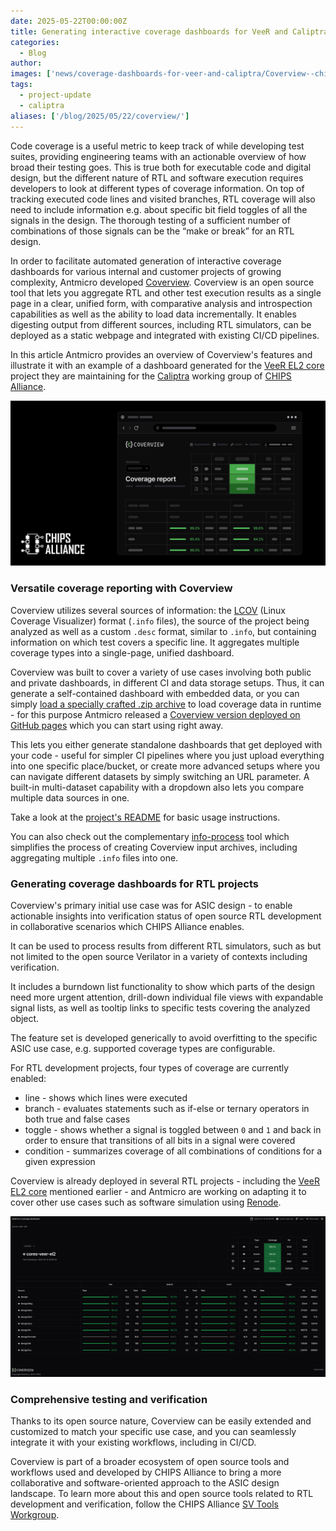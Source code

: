 ```yaml
---
date: 2025-05-22T00:00:00Z
title: Generating interactive coverage dashboards for VeeR and Caliptra with Coverview
categories:
  - Blog
author: 
images: ['news/coverage-dashboards-for-veer-and-caliptra/Coverview--chips--blog-sm.png']
tags:
  - project-update
  - caliptra
aliases: ['/blog/2025/05/22/coverview/']
---
```


Code coverage is a useful metric to keep track of while developing test suites, providing engineering teams with an actionable overview of how broad their testing goes. This is true both for executable code and digital design, but the different nature of RTL and software execution requires developers to look at different types of coverage information. On top of tracking executed code lines and visited branches, RTL coverage will also need to include information e.g. about specific bit field toggles of all the signals in the design. The thorough testing of a sufficient number of combinations of those signals can be the “make or break” for an RTL design.

In order to facilitate automated generation of interactive coverage dashboards for various internal and customer projects of growing complexity, Antmicro developed [Coverview](https://github.com/antmicro/coverview). Coverview is an open source tool that lets you aggregate RTL and other test execution results as a single page in a clear, unified form, with comparative analysis and introspection capabilities as well as the ability to load data incrementally. It enables digesting output from different sources, including RTL simulators, can be deployed as a static webpage and integrated with existing CI/CD pipelines.

In this article Antmicro provides an overview of Coverview's features and illustrate it with an example of a dashboard generated for the [VeeR EL2 core](https://chipsalliance.github.io/Cores-VeeR-EL2/html/main/coverage_dashboard/all/#/) project they are maintaining for the [Caliptra](https://github.com/chipsalliance/caliptra-rtl) working group of [CHIPS Alliance](https://chipsalliance.org/).

![Coverview illustration](Coverview--chips--blog-sm.svg)

### Versatile coverage reporting with Coverview

Coverview utilizes several sources of information: the [LCOV](https://github.com/linux-test-project/lcov) (Linux Coverage Visualizer) format (`.info` files), the source of the project being analyzed as well as a custom `.desc` format, similar to `.info`, but containing information on which test covers a specific line. It aggregates multiple coverage types into a single-page, unified dashboard.

Coverview was built to cover a variety of use cases involving both public and private dashboards, in different CI and data storage setups. Thus, it can generate a self-contained dashboard with embedded data, or you can simply [load a specially crafted .zip archive](https://github.com/antmicro/coverview?tab=readme-ov-file#data-structure) to load coverage data in runtime - for this purpose Antmicro released a [Coverview version deployed on GitHub pages](https://antmicro.github.io/coverview/index.html#/) which you can start using right away.

This lets you either generate standalone dashboards that get deployed with your code - useful for simpler CI pipelines where you just upload everything into one specific place/bucket, or create more advanced setups where you can navigate different datasets by simply switching an URL parameter. A built-in multi-dataset capability with a dropdown also lets you compare multiple data sources in one.

Take a look at the [project's README](https://github.com/antmicro/coverview?tab=readme-ov-file) for basic usage instructions.

You can also check out the complementary [info-process](https://github.com/antmicro/info-process) tool which simplifies the process of creating Coverview input archives, including aggregating multiple `.info` files into one.

### Generating coverage dashboards for RTL projects

Coverview's primary initial use case was for ASIC design - to enable actionable insights into verification status of open source RTL development in collaborative scenarios which CHIPS Alliance enables.

It can be used to process results from different RTL simulators, such as but not limited to the open source Verilator in a variety of contexts including verification.

It includes a burndown list functionality to show which parts of the design need more urgent attention, drill-down individual file views with expandable signal lists, as well as tooltip links to specific tests covering the analyzed object.

The feature set is developed generically to avoid overfitting to the specific ASIC use case, e.g. supported coverage types are configurable.

For RTL development projects, four types of coverage are currently enabled:

* line - shows which lines were executed
* branch - evaluates statements such as if-else or ternary operators in both true and false cases
* toggle - shows whether a signal is toggled between `0` and `1` and back in order to ensure that transitions of all bits in a signal were covered
* condition - summarizes coverage of all combinations of conditions for a given expression

Coverview is already deployed in several RTL projects - including the [VeeR EL2 core](https://chipsalliance.github.io/Cores-VeeR-EL2/html/main/coverage_dashboard/all/#/) mentioned earlier - and Antmicro are working on adapting it to cover other use cases such as software simulation using [Renode](https://offering.antmicro.com/#/re-renode#overview).

![Coverview screenshot](Coverview--screenshot.png)

### Comprehensive testing and verification

Thanks to its open source nature, Coverview can be easily extended and customized to match your specific use case, and you can seamlessly integrate it with your existing workflows, including in CI/CD.

Coverview is part of a broader ecosystem of open source tools and workflows used and developed by CHIPS Alliance to bring a more collaborative and software-oriented approach to the ASIC design landscape. To learn more about this and open source tools related to RTL development and verification, follow the CHIPS Alliance [SV Tools Workgroup](https://lists.chipsalliance.org/g/tools-wg). 
